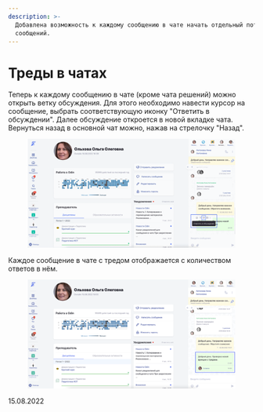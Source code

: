```yaml
---
description: >-
  Добавлена возможность к каждому сообщению в чате начать отдельный поток
  сообщений.
---
```


# Треды в чатах

Теперь к каждому сообщению в чате (кроме чата решений) можно открыть ветку обсуждения. Для этого необходимо навести курсор на сообщение, выбрать соответствующую иконку "Ответить в обсуждении". Далее обсуждение откроется в новой вкладке чата. Вернуться назад в основной чат можно, нажав на стрелочку "Назад".

<figure><img src="../../.gitbook/assets/anigif.gif" alt=""><figcaption></figcaption></figure>

Каждое сообщение в чате с тредом отображается с количеством ответов в нём.

<figure><img src="../../.gitbook/assets/image (727).png" alt=""><figcaption></figcaption></figure>

15.08.2022
